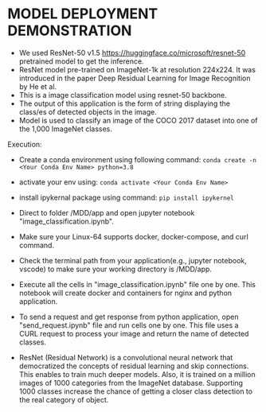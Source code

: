 # MODEL DEPLOYMENT DEMONSTRATION
- We used ResNet-50 v1.5 https://huggingface.co/microsoft/resnet-50 pretrained model to get the inference.
- ResNet model pre-trained on ImageNet-1k at resolution 224x224. It was introduced in the paper Deep Residual Learning for Image Recognition by He et al.
- This is a image classification model using resnet-50 backbone.
- The output of this application is the form of string displaying the class/es of detected objects in the image.
- Model is used to classify an image of the COCO 2017 dataset into one of the 1,000 ImageNet classes.

Execution:
- Create a conda environment using following command:
  `conda create -n <Your Conda Env Name> python=3.8`

- activate your env using:
  `conda activate <Your Conda Env Name>`
- install ipykernal package using command:
  `pip install ipykernel`

- Direct to folder /MDD/app and open jupyter notebook "image_classification.ipynb".
- Make sure your Linux-64 supports docker, docker-compose, and curl command.
- Check the terminal path from your application(e.g., jupyter notebook, vscode) to make sure your
  working directory is /MDD/app.
- Execute all the cells in "image_classification.ipynb" file one by one. This notebook will create
  docker and containers for nginx and python application.
- To send a request and get response from python application, open "send_request.ipynb" file and run cells one by one. This file uses a CURL request to process your image and return the name of detected classes.
- ResNet (Residual Network) is a convolutional neural network that democratized the concepts of residual learning and skip connections. This enables to train much deeper models. Also, it is trained on a million images of 1000 categories from the ImageNet database. Supporting 1000 classes increase the chance of getting a closer class detection to the real category of object.
